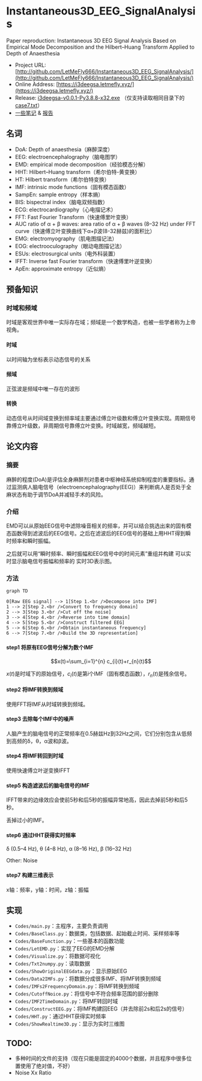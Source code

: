 # Instantaneous3D_EEG_SignalAnalysis

Paper reproduction: Instantaneous 3D EEG Signal Analysis Based on Empirical Mode Decomposition and the Hilbert–Huang Transform Applied to Depth of Anaesthesia

+ Project URL: [http://github.com/LetMeFly666/Instantaneous3D_EEG_SignalAnalysis/](http://github.com/LetMeFly666/Instantaneous3D_EEG_SignalAnalysis/)
+ Online Address: [https://i3deegsa.letmefly.xyz/](https://i3deegsa.letmefly.xyz/)
+ Release: [i3deegsa-v0.0.1-Py3.8.8-x32.exe](https://github.com/LetMeFly666/Instantaneous3D_EEG_SignalAnalysis/releases/download/v0.1.0/i3deegsa-v0.0.1-Py3.8.8-x32.exe) （仅支持读取相同目录下的[case7.txt](https://github.com/LetMeFly666/Instantaneous3D_EEG_SignalAnalysis/releases/download/v0.1.0/case7.txt)）
+ [一些笔记](https://github.com/LetMeFly666/Instantaneous3D_EEG_SignalAnalysis/blob/master/Notes/LearnNotes/LearnNotes.pdf) & [报告](https://github.com/LetMeFly666/Instantaneous3D_EEG_SignalAnalysis/blob/master/Notes/DWT/DWT.pdf)

## 名词

+ DoA: Depth of anaesthesia（麻醉深度）
+ EEG: electroencephalography（脑电图学）
+ EMD: empirical mode decomposition（经验模态分解）
+ HHT: Hilbert–Huang transform（希尔伯特-黄变换）
+ HT: Hilbert transform（希尔伯特变换）
+ IMF: intrinsic mode functions（固有模态函数）
+ SampEn: sample entropy（样本熵）
+ BIS: bispectral index（脑电双频指数）
+ ECG: electrocardiography（心电描记术）
+ FFT: Fast Fourier Transform（快速傅里叶变换）
+ AUC ratio of α + β waves: area ratio of α + β waves (8–32 Hz) under FFT curve（快速傅立叶变换曲线下α+β波(8-32赫兹)的面积比）
+ EMG: electromyography（肌电图描记法）
+ EOG: electrooculography（眼动电图描记法）
+ ESUs: electrosurgical units（电外科装置）
+ IFFT: Inverse fast Fourier transform（快速傅里叶逆变换）
+ ApEn: approximate entropy（近似熵）

## 预备知识

### 时域和频域

时域是客观世界中唯一实际存在域；频域是一个数学构造，也被一些学者称为上帝视角。

#### 时域

以时间轴为坐标表示动态信号的关系

#### 频域

正弦波是频域中唯一存在的波形

#### 转换

动态信号从时间域变换到频率域主要通过傅立叶级数和傅立叶变换实现。周期信号靠傅立叶级数，非周期信号靠傅立叶变换。时域越宽，频域越短。

## 论文内容

### 摘要

麻醉的程度(DoA)是评估全身麻醉剂对患者中枢神经系统抑制程度的重要指标。通过监测病人脑电信号（electroencephalography(EEG)）来判断病人是否处于全麻状态有助于调节DoA并减轻手术的风险。

### 介绍

EMD可以从原始EEG信号中滤除噪音相关的频率，并可以结合挑选出来的固有模态函数得到滤波后的EEG信号。之后在滤波后的EEG信号的基础上用HHT得到瞬时频率和瞬时振幅。

之后就可以用“瞬时频率、瞬时振幅和EEG信号中的时间元素”重组并构建 可以实时显示脑电信号振幅和频率的 实时3D表示图。

### 方法

```mermaid
graph TD

0[Raw EEG signal] --> 1[Step 1.<br />Decompose into IMF]
1 --> 2[Step 2.<br />Convert to frequency domain]
2 --> 3[Step 3.<br />Cut off the noise]
3 --> 4[Step 4.<br />Reverse into time domain]
4 --> 5[Step 5.<br />Construct filtered EEG]
5 --> 6[Step 6.<br />Obtain instantaneous frequency]
6 --> 7[Step 7.<br />Build the 3D representation]
```

#### step1 将原有EEG信号分解为数个IMF

$$x(t)=\sum_{i=1}^{n} c_{i}(t)+r_{n}(t)$$

$x(t)$是时域下的原始信号，$c_i(t)$是第$i$个IMF（固有模态函数），$r_n(t)$是残余信号。

#### step2 将IMF转换到频域

使用FFT将IMF从时域转换到频域。

#### step3 去除每个IMF中的噪声

人脑产生的脑电信号的正常频率在0.5赫兹Hz到32Hz之间，它们分别包含从低频到高频的δ，θ，α波和β波。

#### step4 将IMF转回到时域

使用快速傅立叶逆变换IFFT

#### step5 构造滤波后的脑电信号的IMF

IFFT带来的边缘效应会使前5秒和后5秒的振幅异常地高，因此去掉前5秒和后5秒。

丢掉过小的IMF。

#### step6 通过HHT获得实时频率

δ (0.5–4 Hz), θ (4–8 Hz), α (8–16 Hz), β (16–32 Hz)

Other: Noise

#### step7 构建三维表示

x轴：频率，y轴：时间，z轴：振幅

## 实现

+ ```Codes/main.py```：主程序，主要负责调用
+ ```Codes/BaseClass.py```：数据类，包括数据、起始截止时间、采样频率等
+ ```Codes/BaseFunction.py```：一些基本的函数功能
+ ```Codes/LetEMD.py```：实现了EEG的EMD分解
+ ```Codes/Visualize.py```：将数据可视化
+ ```Codes/Txt2numpy.py```：读取数据
+ ```Codes/ShowOriginalEEGdata.py```：显示原始EEG
+ ```Codes/Data2IMFs.py```：将数据分成很多IMF、将IMF转换到频域
+ ```Codes/IMFs2FrequencyDomain.py```：将IMF转换到频域
+ ```Codes/CutoffNoice.py```：将信号中不符合频率范围的部分删除
+ ```Codes/IMF2TimeDomain.py```：将IMF转回时域
+ ```Codes/ConstructEEG.py```：将IMF构建回EEG（并去除前2s和后2s的信号）
+ ```Codes/HHT.py```：通过HHT获得实时频率
+ ```Codes/ShowRealtime3D.py```：显示为实时三维图


## TODO:

+ 多种时间的文件的支持（现在只能是固定的4000个数据，并且程序中很多位置使用了绝对值，不好）
+ Noise Xx Ratio

<!-- Get-ChildItem Env: | Select Name | Export-Csv -Path C:/Users/LetMe/Desktop/tmp.txt -NoTypeInformation -->
